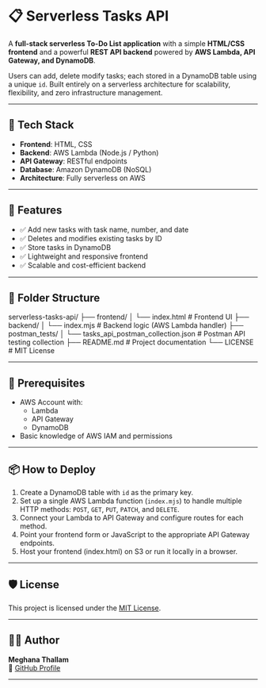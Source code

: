 # 📋 Serverless Tasks API

A **full-stack serverless To-Do List application** with a simple **HTML/CSS frontend** and a powerful **REST API backend** powered by **AWS Lambda, API Gateway, and DynamoDB**.

Users can add, delete modify  tasks; each stored in a DynamoDB table using a unique `id`. Built entirely on a serverless architecture for scalability, flexibility, and zero infrastructure management.

---

## 🚀 Tech Stack

- **Frontend**: HTML, CSS
- **Backend**: AWS Lambda (Node.js / Python)
- **API Gateway**: RESTful endpoints
- **Database**: Amazon DynamoDB (NoSQL)
- **Architecture**: Fully serverless on AWS

---

## 📂 Features

- ✅ Add new tasks with task name, number, and date
- ✅ Deletes and modifies existing tasks by ID
- ✅ Store tasks in DynamoDB
- ✅ Lightweight and responsive frontend
- ✅ Scalable and cost-efficient backend

---

## 📁 Folder Structure

serverless-tasks-api/
├── frontend/
│ └── index.html # Frontend UI
├── backend/
│ └── index.mjs # Backend logic (AWS Lambda handler)
├── postman_tests/
│ └── tasks_api_postman_collection.json # Postman API testing collection
├── README.md # Project documentation
└── LICENSE # MIT License


---

## 📌 Prerequisites

- AWS Account with:
  - Lambda
  - API Gateway
  - DynamoDB
- Basic knowledge of AWS IAM and permissions

---

## 📦 How to Deploy

1. Create a DynamoDB table with `id` as the primary key.
2. Set up a single AWS Lambda function (`index.mjs`) to handle multiple HTTP methods: `POST`, `GET`, `PUT`, `PATCH`, and `DELETE`.
3. Connect your Lambda to API Gateway and configure routes for each method.
4. Point your frontend form or JavaScript to the appropriate API Gateway endpoints.
5. Host your frontend (index.html) on S3 or run it locally in a browser.

---

## 🛡 License

This project is licensed under the [MIT License](./LICENSE).

---

## 🙋‍♀️ Author

**Meghana Thallam**  
🔗 [GitHub Profile](https://github.com/MeghanaThallam17)

---




